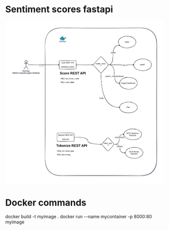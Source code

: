 # Sentiment scores fastapi
![Alt text](sentiment-scores-fastapi.drawio.png)

# Docker commands
docker build -t myimage .
docker run --name mycontainer -p 8000:80 myimage

